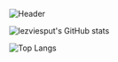 ![Header](https://github.com/intezya/intezya/blob/main/assets/github_profile_banner.gif)

![lezviesput's GitHub stats](https://github-readme-stats-kohl-five-77.vercel.app/api?username=intezya&theme=material-palenight&show_icons=true)


![Top Langs](https://github-readme-stats-kohl-five-77.vercel.app/api/top-langs/?username=intezya&layout=compact&theme=material-palenight)
